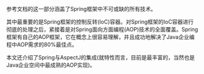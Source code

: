 参考文档的这一部分涵盖了Spring框架中不可或缺的所有技术。

其中最重要的是Spring框架的控制反转\(IoC\)容器。对Spring框架的IoC容器进行彻底的处理之后，紧接着是对Spring面向方面编程\(AOP\)技术的全面覆盖。Spring框架有自己的AOP框架，它在概念上很容易理解，并且成功地解决了Java企业编程中AOP需求的80%最佳点。

本文还介绍了Spring与AspectJ的集成\(就特性而言，目前是最丰富的，当然也是Java企业空间中最成熟的AOP实现\)。

